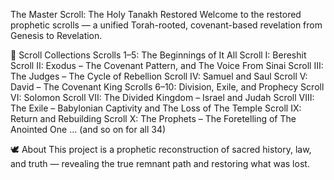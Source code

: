  The Master Scroll: The Holy Tanakh Restored
Welcome to the restored prophetic scrolls — a unified Torah-rooted, covenant-based revelation from Genesis to Revelation.

🔹 Scroll Collections
Scrolls 1–5: The Beginnings of It All
Scroll I: Bereshit
Scroll II: Exodus – The Covenant Pattern, and The Voice From Sinai
Scroll III: The Judges – The Cycle of Rebellion
Scroll IV: Samuel and Saul
Scroll V: David – The Covenant King
Scrolls 6–10: Division, Exile, and Prophecy
Scroll VI: Solomon
Scroll VII: The Divided Kingdom – Israel and Judah
Scroll VIII: The Exile – Babylonian Captivity and The Loss of The Temple
Scroll IX: Return and Rebuilding
Scroll X: The Prophets – The Foretelling of The Anointed One
... (and so on for all 34)

🕊️ About
This project is a prophetic reconstruction of sacred history, law, and truth — revealing the true remnant path and restoring what was lost.
